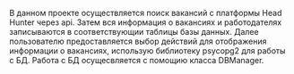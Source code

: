 В данном проекте осуществляется поиск вакансий с платформы Head Hunter через api.
Затем вся информация о вакансиях и работодателях записываются в соответствующии таблицы базы данных.
Далее пользователю предоставляется выбор действий для отображения информации о вакансиях, использую библиотеку psycopg2 для работы с БД.
Работа с БД осущесвляется с помощию класса DBManager.
